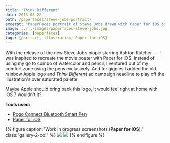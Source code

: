```yaml
---
title: "Think Different"
date: 2013-08-22
path: /paperfaces/steve-jobs-portrait/
excerpt: "PaperFaces portrait of Steve Jobs drawn with Paper for iOS on an iPad."
image: ../../images/paperfaces-steve-jobs.jpg
categories: [paperfaces]
tags: [portrait, illustration, Paper for iOS]
---
```


With the release of the new Steve Jobs biopic starring Ashton Kutcher --- I was inspired to recreate the movie poster with Paper for iOS. Instead of using my go to combo of watercolor and pencil, I ventured out of my comfort zone using the pens exclusively. And for giggles I added the old rainbow Apple logo and *Think Different* ad campaign headline to play off the illustration's over saturated palette. 

Maybe Apple should bring back this logo, it would feel right at home with iOS 7 wouldn't it?

**Tools used:**

- [Pogo Connect Bluetooth Smart Pen](https://www.amazon.com/gp/product/B009K448L4/ref=as_li_ss_tl?ie=UTF8&camp=1789&creative=390957&creativeASIN=B009K448L4&linkCode=as2&tag=mademist-20)
- [Paper for iOS](https://paper.bywetransfer.com/)

{% figure caption:"Work in progress screenshots (**Paper for iOS**)." class:"gallery-2-col" %}
[![](../../images/paperfaces-steve-jobs-process-1-600.jpg)](../../images/paperfaces-steve-jobs-process-1-lg.jpg)
[![](../../images/paperfaces-steve-jobs-process-2-600.jpg)](../../images/paperfaces-steve-jobs-process-2-lg.jpg)
{% endfigure %}
